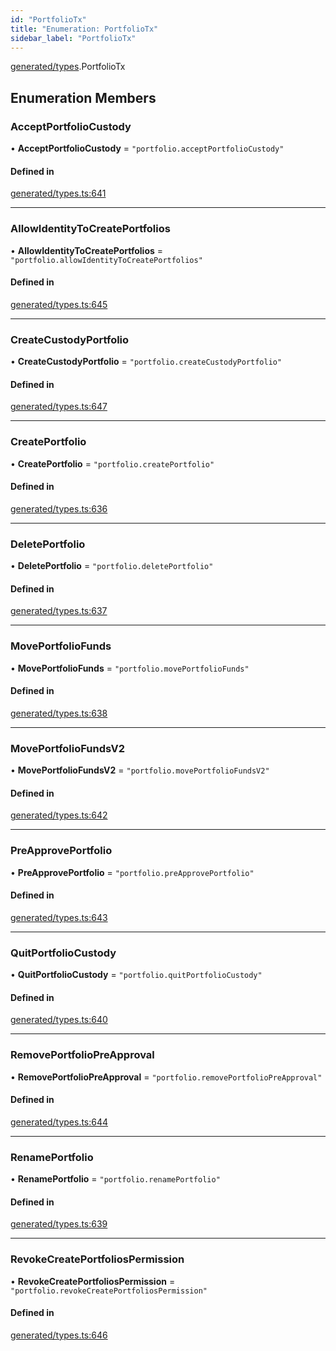 ```yaml
---
id: "PortfolioTx"
title: "Enumeration: PortfolioTx"
sidebar_label: "PortfolioTx"
---
```


[generated/types](../../../../modules/Generated/Types/Types.md).PortfolioTx

## Enumeration Members

### AcceptPortfolioCustody

• **AcceptPortfolioCustody** = ``"portfolio.acceptPortfolioCustody"``

#### Defined in

[generated/types.ts:641](https://github.com/PolymeshAssociation/polymesh-sdk/blob/49a0066c3/src/generated/types.ts#L641)

___

### AllowIdentityToCreatePortfolios

• **AllowIdentityToCreatePortfolios** = ``"portfolio.allowIdentityToCreatePortfolios"``

#### Defined in

[generated/types.ts:645](https://github.com/PolymeshAssociation/polymesh-sdk/blob/49a0066c3/src/generated/types.ts#L645)

___

### CreateCustodyPortfolio

• **CreateCustodyPortfolio** = ``"portfolio.createCustodyPortfolio"``

#### Defined in

[generated/types.ts:647](https://github.com/PolymeshAssociation/polymesh-sdk/blob/49a0066c3/src/generated/types.ts#L647)

___

### CreatePortfolio

• **CreatePortfolio** = ``"portfolio.createPortfolio"``

#### Defined in

[generated/types.ts:636](https://github.com/PolymeshAssociation/polymesh-sdk/blob/49a0066c3/src/generated/types.ts#L636)

___

### DeletePortfolio

• **DeletePortfolio** = ``"portfolio.deletePortfolio"``

#### Defined in

[generated/types.ts:637](https://github.com/PolymeshAssociation/polymesh-sdk/blob/49a0066c3/src/generated/types.ts#L637)

___

### MovePortfolioFunds

• **MovePortfolioFunds** = ``"portfolio.movePortfolioFunds"``

#### Defined in

[generated/types.ts:638](https://github.com/PolymeshAssociation/polymesh-sdk/blob/49a0066c3/src/generated/types.ts#L638)

___

### MovePortfolioFundsV2

• **MovePortfolioFundsV2** = ``"portfolio.movePortfolioFundsV2"``

#### Defined in

[generated/types.ts:642](https://github.com/PolymeshAssociation/polymesh-sdk/blob/49a0066c3/src/generated/types.ts#L642)

___

### PreApprovePortfolio

• **PreApprovePortfolio** = ``"portfolio.preApprovePortfolio"``

#### Defined in

[generated/types.ts:643](https://github.com/PolymeshAssociation/polymesh-sdk/blob/49a0066c3/src/generated/types.ts#L643)

___

### QuitPortfolioCustody

• **QuitPortfolioCustody** = ``"portfolio.quitPortfolioCustody"``

#### Defined in

[generated/types.ts:640](https://github.com/PolymeshAssociation/polymesh-sdk/blob/49a0066c3/src/generated/types.ts#L640)

___

### RemovePortfolioPreApproval

• **RemovePortfolioPreApproval** = ``"portfolio.removePortfolioPreApproval"``

#### Defined in

[generated/types.ts:644](https://github.com/PolymeshAssociation/polymesh-sdk/blob/49a0066c3/src/generated/types.ts#L644)

___

### RenamePortfolio

• **RenamePortfolio** = ``"portfolio.renamePortfolio"``

#### Defined in

[generated/types.ts:639](https://github.com/PolymeshAssociation/polymesh-sdk/blob/49a0066c3/src/generated/types.ts#L639)

___

### RevokeCreatePortfoliosPermission

• **RevokeCreatePortfoliosPermission** = ``"portfolio.revokeCreatePortfoliosPermission"``

#### Defined in

[generated/types.ts:646](https://github.com/PolymeshAssociation/polymesh-sdk/blob/49a0066c3/src/generated/types.ts#L646)
